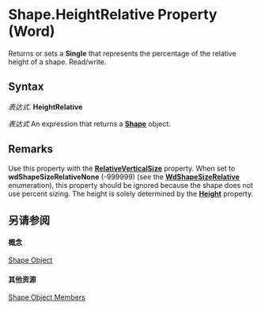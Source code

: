 
# Shape.HeightRelative Property (Word)

Returns or sets a  **Single** that represents the percentage of the relative height of a shape. Read/write.


## Syntax

 _表达式_. **HeightRelative**

 _表达式_ An expression that returns a **[Shape](604029ce-9b2f-9748-5d4e-b458796fa2f0.md)** object.


## Remarks

Use this property with the  **[RelativeVerticalSize](3ccbd15e-32ed-4435-6b76-20543dfa6d62.md)** property. When set to **wdShapeSizeRelativeNone** (-999999) (see the **[WdShapeSizeRelative](a341aab8-370c-6d29-d640-f8c029a017f1.md)** enumeration), this property should be ignored because the shape does not use percent sizing. The height is solely determined by the **[Height](3738d3b8-c412-7b42-b430-5082e822eab4.md)** property.


## 另请参阅


#### 概念


[Shape Object](604029ce-9b2f-9748-5d4e-b458796fa2f0.md)
#### 其他资源


[Shape Object Members](http://msdn.microsoft.com/library/4aa8e2f4-5629-3922-11e4-df028bd1e1de%28Office.15%29.aspx)